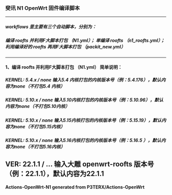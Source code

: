 ### 斐讯 N1 OpenWrt 固件编译脚本
------------------------------------------------------------------
##### workflows 里主要有三个自动脚本，分别为：
##### 编译 roofts 并利用F大脚本打包 （N1.yml）； 单编译 roofts （n1_roofts.yml）； 利用编译好的 roofts 再用F大脚本打包 （packit_new.yml）
------------------------------------------------------------------
#### 1、编译 roofts 并利用F大脚本打包 （N1.yml） 简单说明：
##### KERNEL: 5.4.x / none   输入5.4 内核打包的内核版本号（例：5.4.176），默认内容为none（不打包5.4 内核）
##### KERNEL: 5.10.x / none  输入5.10内核打包的内核版本号（例：5.10.96），默认内容为none（不打包5.10内核）
##### KERNEL: 5.10.x / none  输入5.15内核打包的内核版本号（例：5.15.19），默认内容为none（不打包5.15内核）
##### KERNEL: 5.10.x / none  输入5.16内核打包的内核版本号（例：5.16.5 ），默认内容为none（不打包5.16内核）
VER:    22.1.1 / ...   输入大雕 openwrt-roofts 版本号（例：22.1.1），默认内容为22.1.1
------------------------------------------------------------------
#### Actions-OpenWrt-N1 generated from P3TERX/Actions-OpenWrt
